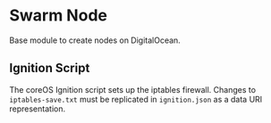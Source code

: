 # Swarm Node

Base module to create nodes on DigitalOcean.

## Ignition Script

The coreOS Ignition script sets up the iptables firewall. Changes to
`iptables-save.txt` must be replicated in `ignition.json` as a data URI
representation.